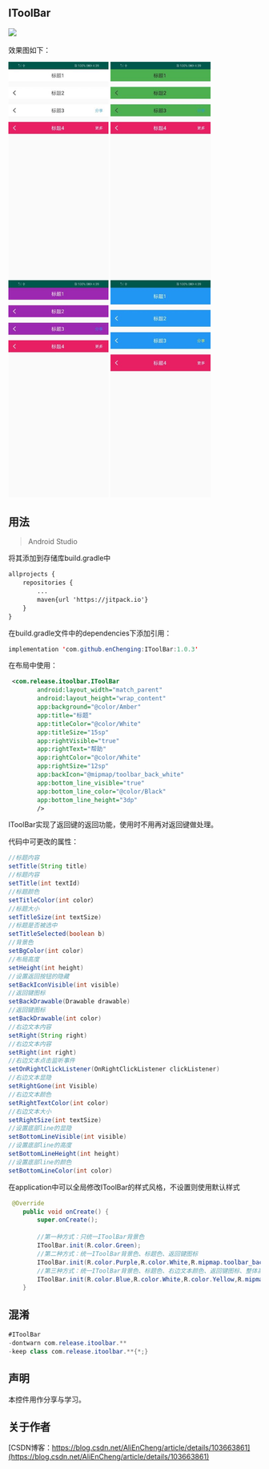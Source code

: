 IToolBar
-
[![](https://jitpack.io/v/enChenging/IToolBar.svg)](https://jitpack.io/#enChenging/IToolBar)

效果图如下：

<div align="left" >
	<img src="https://github.com/enChenging/IToolBar/blob/master/screenshot/screen.jpg" width="200">
	<img src="https://github.com/enChenging/IToolBar/blob/master/screenshot/screen2.jpg" width="200">
	<img src="https://github.com/enChenging/IToolBar/blob/master/screenshot/screen3.jpg" width="200">
	<img src="https://github.com/enChenging/IToolBar/blob/master/screenshot/screen4.jpg" width="200">
</div>

## 用法

>Android Studio

将其添加到存储库build.gradle中
```xml
allprojects {
    repositories {
      	...
        maven{url 'https://jitpack.io'}
    }
}
```
 在build.gradle文件中的dependencies下添加引用：
	
```java
implementation 'com.github.enChenging:IToolBar:1.0.3'
```

在布局中使用：
```xml
 <com.release.itoolbar.IToolBar
        android:layout_width="match_parent"
        android:layout_height="wrap_content"
        app:background="@color/Amber"
        app:title="标题"
        app:titleColor="@color/White"
        app:titleSize="15sp"
        app:rightVisible="true"
        app:rightText="帮助"
        app:rightColor="@color/White"
        app:rightSize="12sp"
        app:backIcon="@mipmap/toolbar_back_white"
        app:bottom_line_visible="true"
        app:bottom_line_color="@color/Black"
        app:bottom_line_height="3dp"
        />
```
IToolBar实现了返回键的返回功能，使用时不用再对返回键做处理。

代码中可更改的属性：
```java
//标题内容
setTitle(String title)
//标题内容
setTitle(int textId)
//标题颜色
setTitleColor(int color）
//标题大小
setTitleSize(int textSize)
//标题是否被选中
setTitleSelected(boolean b)
//背景色
setBgColor(int color)
//布局高度
setHeight(int height)
//设置返回按钮的隐藏
setBackIconVisible(int visible)
//返回键图标
setBackDrawable(Drawable drawable)
//返回键图标
setBackDrawable(int color)
//右边文本内容
setRight(String right)
//右边文本内容
setRight(int right)
//右边文本点击监听事件
setOnRightClickListener(OnRightClickListener clickListener)
//右边文本显隐
setRightGone(int Visible)
//右边文本颜色
setRightTextColor(int color)
//右边文本大小
setRightSize(int textSize)
//设置底部line的显隐
setBottomLineVisible(int visible)
//设置底部line的高度
setBottomLineHeight(int height)
//设置底部line的颜色
setBottomLineColor(int color)
```

在application中可以全局修改IToolBar的样式风格，不设置则使用默认样式
```java
 @Override
    public void onCreate() {
        super.onCreate();

        //第一种方式：只统一IToolBar背景色
        IToolBar.init(R.color.Green);
        //第二种方式：统一IToolBar背景色、标题色、返回键图标
        IToolBar.init(R.color.Purple,R.color.White,R.mipmap.toolbar_back_white);
        //第三种方式：统一IToolBar背景色、标题色、右边文本颜色、返回键图标、整体高度
        IToolBar.init(R.color.Blue,R.color.White,R.color.Yellow,R.mipmap.toolbar_back_white,120);
    }
```


## 混淆

```java
#IToolBar
-dontwarn com.release.itoolbar.**
-keep class com.release.itoolbar.**{*;}

```

声明
-
本控件用作分享与学习。

关于作者
-
[CSDN博客：https://blog.csdn.net/AliEnCheng/article/details/103663861](https://blog.csdn.net/AliEnCheng/article/details/103663861)






